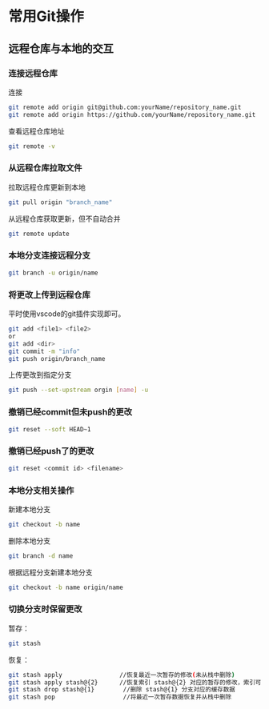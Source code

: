 # 常用Git操作

## 远程仓库与本地的交互

### 连接远程仓库

连接

```sh
git remote add origin git@github.com:yourName/repository_name.git
git remote add origin https://github.com/yourName/repository_name.git
```

查看远程仓库地址

```sh
git remote -v
```

### 从远程仓库拉取文件

拉取远程仓库更新到本地

```sh
git pull origin "branch_name"
```

从远程仓库获取更新，但不自动合并

```sh
git remote update
```

### 本地分支连接远程分支

```sh
git branch -u origin/name
```

### 将更改上传到远程仓库

平时使用vscode的git插件实现即可。

```sh
git add <file1> <file2>
or 
git add <dir>
git commit -m "info"
git push origin/branch_name
```

上传更改到指定分支

```sh
git push --set-upstream orgin [name] -u
```

### 撤销已经commit但未push的更改

```sh
git reset --soft HEAD~1
```

### 撤销已经push了的更改

```sh
git reset <commit id> <filename>
```

### 本地分支相关操作

新建本地分支

```sh
git checkout -b name
```

删除本地分支

```sh
git branch -d name
```

根据远程分支新建本地分支

```sh
git checkout -b name origin/name
```

### 切换分支时保留更改

暂存：

```sh
git stash
```

恢复：

```sh
git stash apply                //恢复最近一次暂存的修改(未从栈中删除)
git stash apply stash@{2}      //恢复索引 stash@{2} 对应的暂存的修改，索引可以通过 git stash list 进行查看
git stash drop stash@{1}        //删除 stash@{1} 分支对应的缓存数据
git stash pop                   //将最近一次暂存数据恢复并从栈中删除
```
